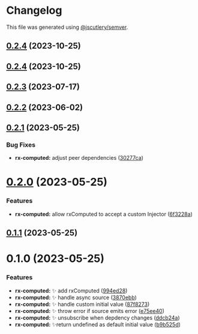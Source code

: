 # Changelog

This file was generated using [@jscutlery/semver](https://github.com/jscutlery/semver).

## [0.2.4](https://github.com/jscutlery/devkit/compare/rx-computed-0.2.3...rx-computed-0.2.4) (2023-10-25)



## [0.2.4](https://github.com/jscutlery/devkit/compare/rx-computed-0.2.3...rx-computed-0.2.4) (2023-10-25)



## [0.2.3](https://github.com/jscutlery/devkit/compare/rx-computed-0.2.2...rx-computed-0.2.3) (2023-07-17)



## [0.2.2](https://github.com/jscutlery/devkit/compare/rx-computed-0.2.1...rx-computed-0.2.2) (2023-06-02)



## [0.2.1](https://github.com/jscutlery/devkit/compare/rx-computed-0.2.0...rx-computed-0.2.1) (2023-05-25)


### Bug Fixes

* **rx-computed:** adjust peer dependencies ([30277ca](https://github.com/jscutlery/devkit/commit/30277ca6e14d68c19497fa280e95ed6a262d562b))



# [0.2.0](https://github.com/jscutlery/devkit/compare/rx-computed-0.1.1...rx-computed-0.2.0) (2023-05-25)


### Features

* **rx-computed:** allow rxComputed to accept a custom Injector ([6f3228a](https://github.com/jscutlery/devkit/commit/6f3228a0413070c3f4fd0178420b204a2e825f04))



## [0.1.1](https://github.com/jscutlery/devkit/compare/rx-computed-0.1.0...rx-computed-0.1.1) (2023-05-25)



# 0.1.0 (2023-05-25)


### Features

* **rx-computed:** ✨ add rxComputed ([994ed28](https://github.com/jscutlery/devkit/commit/994ed283c5ee4068eac424ceb5c1b4d3f09b891d))
* **rx-computed:** ✨ handle async source ([3870ebb](https://github.com/jscutlery/devkit/commit/3870ebbbabd6fba0f2491c9cbe45d1feba723b47))
* **rx-computed:** ✨ handle custom initial value ([87f8273](https://github.com/jscutlery/devkit/commit/87f827394461431ebb7e2766b7dae6a418c98a46))
* **rx-computed:** ✨ throw error if source emits error ([e75ee40](https://github.com/jscutlery/devkit/commit/e75ee408720a88e1be0582cd89eb782fbf92efe7))
* **rx-computed:** ✨ unsubscribe when depdency changes ([ddcb24a](https://github.com/jscutlery/devkit/commit/ddcb24ac4f8438008638661963c81e8b46ad8424))
* **rx-computed:** ✨return undefined as default initial value ([b9b525d](https://github.com/jscutlery/devkit/commit/b9b525d08b50eb0bca6f5d5386f4982eba152f06))
